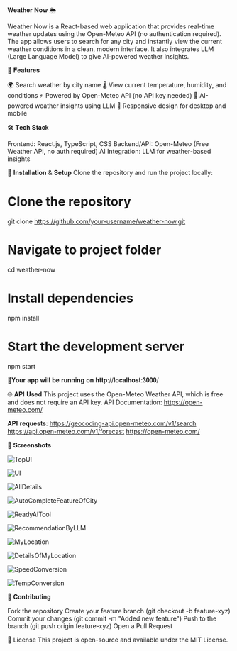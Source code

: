 𝐖𝐞𝐚𝐭𝐡𝐞𝐫 𝐍𝐨𝐰 🌦️

Weather Now is a React-based web application that provides real-time weather updates using the Open-Meteo API (no authentication required). The app allows users to search for any city and instantly view the current weather conditions in a clean, modern interface. It also integrates LLM (Large Language Model) to give AI-powered weather insights.

🚀 𝐅𝐞𝐚𝐭𝐮𝐫𝐞𝐬

🌍 Search weather by city name
🌡️ View current temperature, humidity, and conditions
⚡ Powered by Open-Meteo API (no API key needed)
🤖 AI-powered weather insights using LLM
📱 Responsive design for desktop and mobile

🛠️ 𝐓𝐞𝐜𝐡 𝐒𝐭𝐚𝐜𝐤

Frontend: React.js, TypeScript, CSS
Backend/API: Open-Meteo
(Free Weather API, no auth required)
AI Integration: LLM for weather-based insights

📂 𝐈𝐧𝐬𝐭𝐚𝐥𝐥𝐚𝐭𝐢𝐨𝐧 & 𝐒𝐞𝐭𝐮𝐩
Clone the repository and run the project locally:

# Clone the repository
git clone https://github.com/your-username/weather-now.git

# Navigate to project folder
cd weather-now

# Install dependencies
npm install

# Start the development server
npm start

🎉𝐘𝐨𝐮𝐫 𝐚𝐩𝐩 𝐰𝐢𝐥𝐥 𝐛𝐞 𝐫𝐮𝐧𝐧𝐢𝐧𝐠 𝐨𝐧 𝐡𝐭𝐭𝐩://𝐥𝐨𝐜𝐚𝐥𝐡𝐨𝐬𝐭:𝟑𝟎𝟎𝟎/

🌐 𝐀𝐏𝐈 𝐔𝐬𝐞𝐝
This project uses the Open-Meteo Weather API, which is free and does not require an API key.
API Documentation: https://open-meteo.com/

𝐀𝐏𝐈 𝐫𝐞𝐪𝐮𝐞𝐬𝐭𝐬:
https://geocoding-api.open-meteo.com/v1/search
https://api.open-meteo.com/v1/forecast
https://open-meteo.com/

📸 𝐒𝐜𝐫𝐞𝐞𝐧𝐬𝐡𝐨𝐭𝐬

![TopUI](https://github.com/shivammude/WeatherNow/blob/master/weather-now/TopUI.png)

![UI](https://github.com/shivammude/WeatherNow/blob/master/weather-now/UI.png)

![AllDetails](https://github.com/shivammude/WeatherNow/blob/master/weather-now/AllDetails.png)

![AutoCompleteFeatureOfCity](https://github.com/shivammude/WeatherNow/blob/master/weather-now/AutocompleteFeatureOfCity.png)

![ReadyAITool](https://github.com/shivammude/WeatherNow/blob/master/weather-now/Ready%20AI%20Tool.png)

![RecommendationByLLM](https://github.com/shivammude/WeatherNow/blob/master/weather-now/RecommendationByLLM.png)

![MyLocation](https://github.com/shivammude/WeatherNow/blob/master/weather-now/My%20Location.png)

![DetailsOfMyLocation](https://github.com/shivammude/WeatherNow/blob/master/weather-now/DetailsOfMyLocation.png)

![SpeedConversion](https://github.com/shivammude/WeatherNow/blob/master/weather-now/SpeedConversion.png)

![TempConversion](https://github.com/shivammude/WeatherNow/blob/master/weather-now/TempConversion.png)

🤝 𝐂𝐨𝐧𝐭𝐫𝐢𝐛𝐮𝐭𝐢𝐧𝐠

Fork the repository
Create your feature branch (git checkout -b feature-xyz)
Commit your changes (git commit -m "Added new feature")
Push to the branch (git push origin feature-xyz)
Open a Pull Request

📜 License
This project is open-source and available under the MIT License.

